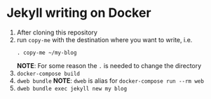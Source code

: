 # Jekyll writing on Docker

1. After cloning this repository
2. run `copy-me` with the destination where you want to write, i.e.
   ```
   . copy-me ~/my-blog
   ```
   **NOTE**: For some reason the `.` is needed to change the directory
3. `docker-compose build`
4. `dweb bundle`
   **NOTE**: `dweb` is alias for `docker-compose run --rm web`
5. `dweb bundle exec jekyll new my blog`
